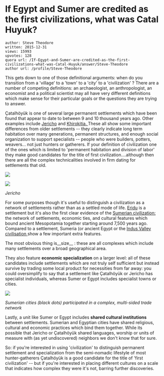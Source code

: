 # If Egypt and Sumer are credited as the first civilizations, what was Catal Huyuk?

	author: Steve Theodore
	written: 2015-12-31
	views: 15993
	upvotes: 128
	quora url: /If-Egypt-and-Sumer-are-credited-as-the-first-civilizations-what-was-Catal-Huyuk/answer/Steve-Theodore
	author url: /profile/Steve-Theodore


This gets down to one of those definitional arguments: when do you transition from a 'village' to a 'town' to a 'city' to a 'civilization' ? There are a number of competing definitions: an archaeologist, an anthropologist, an economist and a political scientist may all have very different definitions which make sense for their particular goals or the questions they are trying to answer.

Çatalhöyük is one of several large permanent settlements which have been found that appear to date to between 9 and 10 thousand years ago. Other examples include [Jericho](https://en.wikipedia.org/wiki/Jericho) and [Khirokitia. ](https://en.wikipedia.org/wiki/Khirokitia)These all show some important differences from older settlements -- they clearly indicate long term habitation over many generations, permanent structures, and enough social organization to support specialists -- people who were builders, potters, weavers... not just hunters or gatherers. If your definition of civilization one of the ones which is limited to 'permanent habitation and division of labor' they make good candidates for the title of first civilization....although then there are all the complex technicalities involved in firm dating for settlements that old.

![](https://qph.fs.quoracdn.net/main-qimg-968039ef7acf40eaa82f07ac7d3d5b26-c)

![](https://qph.fs.quoracdn.net/main-qimg-0026b0419a053e3aa06d0a8f818b90f3)

_Jericho_   

For some purposes though it's useful to distinguish a civilization as a network of settlements rather than as a settled mode of life. [Eridu](https://en.wikipedia.org/wiki/Eridu) is a settlement but it's also the first clear evidence of the [Sumerian civilization: ](https://en.wikipedia.org/wiki/Sumer)the network of settlements, economic ties, and cultural features which bound ancient Mesopotamia together starting around 7,500 years ago. Compared to a settlement, Sumeria (or ancient Egypt or the [Indus Valley civilisation ](https://en.wikipedia.org/wiki/Indus_Valley_Civilisation)show a few important extra features. 

The most obvious thing is__size__ : these are all complexes which include many settlements over a broad geographical area. 

They also feature __economic specialization__ on a larger level: all of these candidates include settlements which are not truly self sufficient but instead survive by trading some local product for necessities from far away: you could oversimplify to say that a settlement like Çatalhöyük or Jericho has specialist individuals, whereas Sumer or Egypt includes specialist towns or cities. 

![](https://qph.fs.quoracdn.net/main-qimg-121dee2622cd6fd44c3093b1c21e1319-c)

_Sumerian cities (black dots) participated in a complex, multi-sided trade network_  

Lastly, a unit like Sumer or Egypt includes __shared cultural institutions__  between settlements. Sumerian and Egyptian cities have shared religious, cultural and economic practices which bind them together. While its possible that Jericho or Çatalhöyük shared languages, worship or units of measure with (as yet undiscovered) neighbors we don't know that for sure. 

So: if you're interested in using 'civilization' to distinguish permanent settlement and specialization from the semi-nomadic lifestyle of most hunter-gatherers Çatalhöyük is a good candidate for the title of 'first civilization' -- but if you're interested in placing different cultures on a scale that indicates how complex they were it's not, barring further discoveries.

